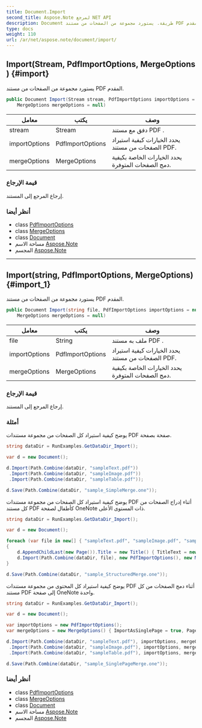 ```yaml
---
title: Document.Import
second_title: Aspose.Note لمرجع NET API
description: Document طريقة. يستورد مجموعة من الصفحات من مستند PDF المقدم.
type: docs
weight: 110
url: /ar/net/aspose.note/document/import/
---
```

## Import(Stream, PdfImportOptions, MergeOptions) {#import}

يستورد مجموعة من الصفحات من مستند PDF المقدم.

```csharp
public Document Import(Stream stream, PdfImportOptions importOptions = null, 
    MergeOptions mergeOptions = null)
```

| معامل | يكتب | وصف |
| --- | --- | --- |
| stream | Stream | دفق مع مستند PDF . |
| importOptions | PdfImportOptions | يحدد الخيارات كيفية استيراد الصفحات من مستند PDF. |
| mergeOptions | MergeOptions | يحدد الخيارات الخاصة بكيفية دمج الصفحات المتوفرة. |

### قيمة الإرجاع

إرجاع المرجع إلى المستند.

### أنظر أيضا

* class [PdfImportOptions](../../../aspose.note.importing/pdfimportoptions/)
* class [MergeOptions](../../mergeoptions/)
* class [Document](../)
* مساحة الاسم [Aspose.Note](../../document/)
* المجسم [Aspose.Note](../../../)

---

## Import(string, PdfImportOptions, MergeOptions) {#import_1}

يستورد مجموعة من الصفحات من مستند PDF المقدم.

```csharp
public Document Import(string file, PdfImportOptions importOptions = null, 
    MergeOptions mergeOptions = null)
```

| معامل | يكتب | وصف |
| --- | --- | --- |
| file | String | ملف به مستند PDF . |
| importOptions | PdfImportOptions | يحدد الخيارات كيفية استيراد الصفحات من مستند PDF. |
| mergeOptions | MergeOptions | يحدد الخيارات الخاصة بكيفية دمج الصفحات المتوفرة. |

### قيمة الإرجاع

إرجاع المرجع إلى المستند.

### أمثلة

يوضح كيفية استيراد كل الصفحات من مجموعة مستندات PDF صفحة بصفحة.

```csharp
string dataDir = RunExamples.GetDataDir_Import();

var d = new Document();

d.Import(Path.Combine(dataDir, "sampleText.pdf"))
 .Import(Path.Combine(dataDir, "sampleImage.pdf"))
 .Import(Path.Combine(dataDir, "sampleTable.pdf"));

d.Save(Path.Combine(dataDir, "sample_SimpleMerge.one"));
```

يوضح كيفية استيراد كل الصفحات من مجموعة مستندات PDF أثناء إدراج الصفحات من كل مستند PDF كأطفال لصفحة OneNote ذات المستوى الأعلى.

```csharp
string dataDir = RunExamples.GetDataDir_Import();

var d = new Document();

foreach (var file in new[] { "sampleText.pdf", "sampleImage.pdf", "sampleTable.pdf" })
{
    d.AppendChildLast(new Page()).Title = new Title() { TitleText = new RichText() { ParagraphStyle = ParagraphStyle.Default }.Append(file) };
    d.Import(Path.Combine(dataDir, file), new PdfImportOptions(), new MergeOptions() { InsertAt = int.MaxValue, InsertAsChild = true });
}

d.Save(Path.Combine(dataDir, "sample_StructuredMerge.one"));
```

يوضح كيفية استيراد كل المحتوى من مجموعة مستندات PDF أثناء دمج الصفحات من كل مستند PDF إلى صفحة OneNote واحدة.

```csharp
string dataDir = RunExamples.GetDataDir_Import();

var d = new Document();

var importOptions = new PdfImportOptions();
var mergeOptions = new MergeOptions() { ImportAsSinglePage = true, PageSpacing = 100 };

d.Import(Path.Combine(dataDir, "sampleText.pdf"), importOptions, mergeOptions)
 .Import(Path.Combine(dataDir, "sampleImage.pdf"), importOptions, mergeOptions)
 .Import(Path.Combine(dataDir, "sampleTable.pdf"), importOptions, mergeOptions);

d.Save(Path.Combine(dataDir, "sample_SinglePageMerge.one"));
```

### أنظر أيضا

* class [PdfImportOptions](../../../aspose.note.importing/pdfimportoptions/)
* class [MergeOptions](../../mergeoptions/)
* class [Document](../)
* مساحة الاسم [Aspose.Note](../../document/)
* المجسم [Aspose.Note](../../../)


